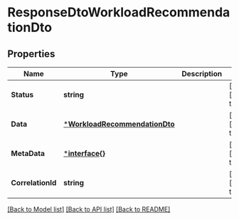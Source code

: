 # ResponseDtoWorkloadRecommendationDto

## Properties
Name | Type | Description | Notes
------------ | ------------- | ------------- | -------------
**Status** | **string** |  | [optional] [default to null]
**Data** | [***WorkloadRecommendationDto**](WorkloadRecommendationDTO.md) |  | [optional] [default to null]
**MetaData** | [***interface{}**](interface{}.md) |  | [optional] [default to null]
**CorrelationId** | **string** |  | [optional] [default to null]

[[Back to Model list]](../README.md#documentation-for-models) [[Back to API list]](../README.md#documentation-for-api-endpoints) [[Back to README]](../README.md)

